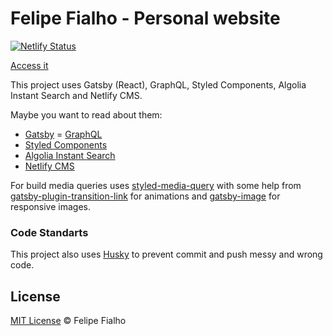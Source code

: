 # Felipe Fialho - Personal website

[![Netlify Status](https://api.netlify.com/api/v1/badges/5fdb28bb-8fc2-4fe5-93fd-aaaedec9afba/deploy-status)](https://app.netlify.com/sites/sad-curie-231a50/deploys)

[Access it](http://www.felipefialho.com/)

This project uses Gatsby (React), GraphQL, Styled Components, Algolia Instant Search and Netlify CMS.

Maybe you want to read about them:

- [Gatsby](https://www.gatsbyjs.org/)
= [GraphQL](https://graphql.org/)
- [Styled Components](https://www.styled-components.com/)
- [Algolia Instant Search](https://www.algolia.com/products/instantsearch/)
- [Netlify CMS](https://www.netlifycms.org/)

For build media queries uses [styled-media-query](https://github.com/morajabi/styled-media-query) with some help from [gatsby-plugin-transition-link](https://www.gatsbyjs.org/packages/gatsby-plugin-transition-link/) for animations and [gatsby-image](https://www.gatsbyjs.org/packages/gatsby-image/) for responsive images.

### Code Standarts

This project also uses [Husky](https://github.com/typicode/husky) to prevent commit and push messy and wrong code.

## License

[MIT License](/license) © Felipe Fialho

